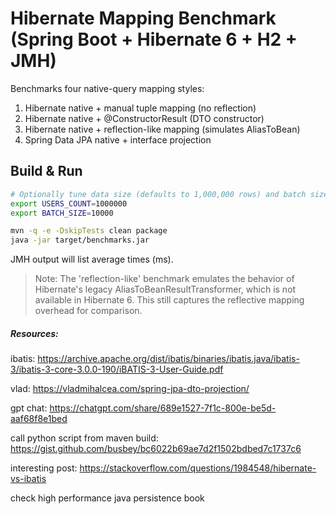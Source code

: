 # Hibernate Mapping Benchmark (Spring Boot + Hibernate 6 + H2 + JMH)

Benchmarks four native-query mapping styles:

1) Hibernate native + manual tuple mapping (no reflection)
2) Hibernate native + @ConstructorResult (DTO constructor)
3) Hibernate native + reflection-like mapping (simulates AliasToBean)
4) Spring Data JPA native + interface projection

## Build & Run

```bash
# Optionally tune data size (defaults to 1,000,000 rows) and batch size
export USERS_COUNT=1000000
export BATCH_SIZE=10000

mvn -q -e -DskipTests clean package
java -jar target/benchmarks.jar
```

JMH output will list average times (ms).

> Note: The 'reflection-like' benchmark emulates the behavior of Hibernate's legacy AliasToBeanResultTransformer,
> which is not available in Hibernate 6. This still captures the reflective mapping overhead for comparison.

##### Resources:

ibatis: https://archive.apache.org/dist/ibatis/binaries/ibatis.java/ibatis-3/ibatis-3-core-3.0.0-190/iBATIS-3-User-Guide.pdf

vlad: https://vladmihalcea.com/spring-jpa-dto-projection/

gpt chat: https://chatgpt.com/share/689e1527-7f1c-800e-be5d-aaf68f8e1bed

call python script from maven build: https://gist.github.com/busbey/bc6022b69ae7d2f1502bdbed7c1737c6

interesting post: https://stackoverflow.com/questions/1984548/hibernate-vs-ibatis

check high performance java persistence book